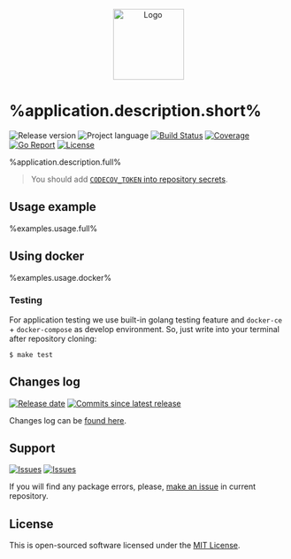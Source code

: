 <p align="center">
  <img src="https://hsto.org/webt/m6/lf/ga/m6lfgah_evfjnit-yex-al-irqo.png" alt="Logo" width="128" />
</p>

# %application.description.short%

![Release version][badge_release_version]
![Project language][badge_language]
[![Build Status][badge_build]][link_build]
[![Coverage][badge_coverage]][link_coverage]
[![Go Report][badge_goreport]][link_goreport]
[![License][badge_license]][link_license]

%application.description.full%

> You should add [`CODECOV_TOKEN` into repository secrets](https://bit.ly/2Wi0bJF).

## Usage example

%examples.usage.full%

## Using docker

%examples.usage.docker%

### Testing

For application testing we use built-in golang testing feature and `docker-ce` + `docker-compose` as develop environment. So, just write into your terminal after repository cloning:

```shell
$ make test
```

## Changes log

[![Release date][badge_release_date]][link_releases]
[![Commits since latest release][badge_commits_since_release]][link_commits]

Changes log can be [found here][link_changes_log].

## Support

[![Issues][badge_issues]][link_issues]
[![Issues][badge_pulls]][link_pulls]

If you will find any package errors, please, [make an issue][link_create_issue] in current repository.

## License

This is open-sourced software licensed under the [MIT License][link_license].

[badge_build]:https://github.com/tarampampam/golang-repo-template/workflows/build/badge.svg
[badge_coverage]:https://img.shields.io/codecov/c/github/tarampampam/golang-repo-template/master.svg?maxAge=30
[badge_goreport]:https://goreportcard.com/badge/github.com/tarampampam/golang-repo-template
[badge_release_version]:https://img.shields.io/github/release/tarampampam/golang-repo-template.svg?maxAge=30
[badge_language]:https://img.shields.io/badge/language-go_1.13-blue.svg?longCache=true
[badge_license]:https://img.shields.io/github/license/tarampampam/golang-repo-template.svg?longCache=true
[badge_release_date]:https://img.shields.io/github/release-date/tarampampam/golang-repo-template.svg?maxAge=180
[badge_commits_since_release]:https://img.shields.io/github/commits-since/tarampampam/golang-repo-template/latest.svg?maxAge=45
[badge_issues]:https://img.shields.io/github/issues/tarampampam/golang-repo-template.svg?maxAge=45
[badge_pulls]:https://img.shields.io/github/issues-pr/tarampampam/golang-repo-template.svg?maxAge=45
[link_goreport]:https://goreportcard.com/report/github.com/tarampampam/golang-repo-template

[link_coverage]:https://codecov.io/gh/tarampampam/golang-repo-template
[link_build]:https://github.com/tarampampam/golang-repo-template/actions
[link_license]:https://github.com/tarampampam/golang-repo-template/blob/master/LICENSE
[link_releases]:https://github.com/tarampampam/golang-repo-template/releases
[link_commits]:https://github.com/tarampampam/golang-repo-template/commits
[link_changes_log]:https://github.com/tarampampam/golang-repo-template/blob/master/CHANGELOG.md
[link_issues]:https://github.com/tarampampam/golang-repo-template/issues
[link_create_issue]:https://github.com/tarampampam/golang-repo-template/issues/new/choose
[link_pulls]:https://github.com/tarampampam/golang-repo-template/pulls

[tinypng.com]:https://tinypng.com/

